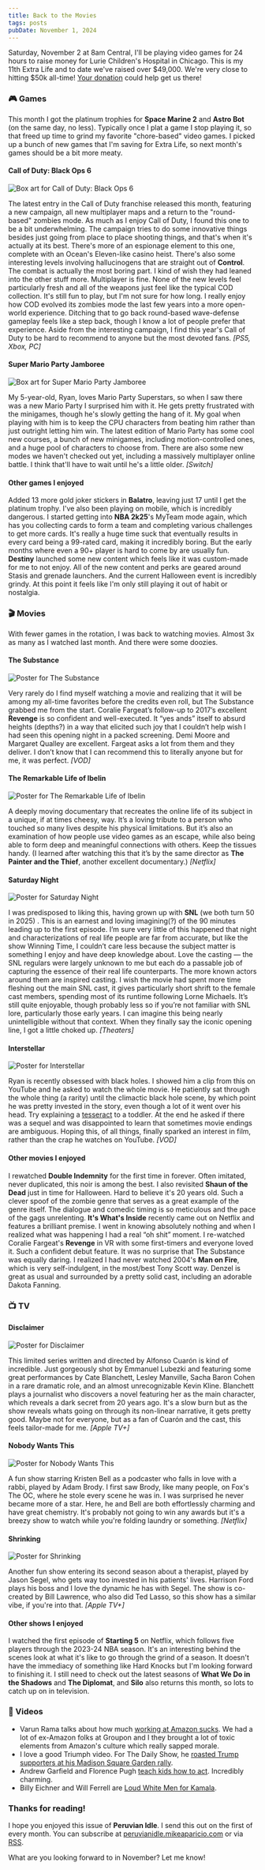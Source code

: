 ```yaml
---
title: Back to the Movies
tags: posts
pubDate: November 1, 2024
---
```


Saturday, November 2 at 8am Central, I'll be playing video games for 24 hours to raise money for Lurie Children's Hospital in Chicago. This is my 11th Extra Life and to date we've raised over $49,000. We're very close to hitting $50k all-time! [Your donation](https://www.extra-life.org/index.cfm?fuseaction=donordrive.participant&participantID=536937) could help get us there! 

### 🎮 Games

This month I got the platinum trophies for **Space Marine 2** and **Astro Bot** (on the same day, no less). Typically once I plat a game I stop playing it, so that freed up time to grind my favorite "chore-based" video games. I picked up a bunch of new games that I'm saving for Extra Life, so next month's games should be a bit more meaty.

#### Call of Duty: Black Ops 6

<img src="/assets/images/black-ops-6.jpg" alt="Box art for Call of Duty: Black Ops 6" class="boxart">

The latest entry in the Call of Duty franchise released this month, featuring a new campaign, all new multiplayer maps and a return to the "round-based" zombies mode. As much as I enjoy Call of Duty, I found this one to be a bit underwhelming. The campaign tries to do some innovative things besides just going from place to place shooting things, and that's when it's actually at its best. There's more of an espionage element to this one, complete with an Ocean's Eleven-like casino heist. There's also some interesting levels involving hallucinogens that are straight out of **Control**. The combat is actually the most boring part. I kind of wish they had leaned into the other stuff more. Multiplayer is fine. None of the new levels feel particularly fresh and all of the weapons just feel like the typical COD collection. It's still fun to play, but I'm not sure for how long. I really enjoy how COD evolved its zombies mode the last few years into a more open-world experience. Ditching that to go back round-based wave-defense gameplay feels like a step back, though I know a lot of people prefer that experience. Aside from the interesting campaign, I find this year's Call of Duty to be hard to recommend to anyone but the most devoted fans. _[PS5, Xbox, PC]_

#### Super Mario Party Jamboree

<img src="/assets/images/mario-party-jamboree.jpg" alt="Box art for Super Mario Party Jamboree" class="boxart">

My 5-year-old, Ryan, loves Mario Party Superstars, so when I saw there was a new Mario Party I surprised him with it. He gets pretty frustrated with the minigames, though he's slowly getting the hang of it. My goal when playing with him is to keep the CPU characters from beating him rather than just outright letting him win. The latest edition of Mario Party has some cool new courses, a bunch of new minigames, including motion-controlled ones, and a huge pool of characters to choose from. There are also some new modes we haven't checked out yet, including a massively multiplayer online battle. I think that'll have to wait until he's a little older. _[Switch]_

#### Other games I enjoyed

Added 13 more gold joker stickers in **Balatro**, leaving just 17 until I get the platinum trophy. I've also been playing on mobile, which is incredibly dangerous. I started getting into **NBA 2k25**'s MyTeam mode again, which has you collecting cards to form a team and completing various challenges to get more cards. It's really a huge time suck that eventually results in every card being a 99-rated card, making it incredibly boring. But the early months where even a 90+ player is hard to come by are usually fun. **Destiny** launched some new content which feels like it was custom-made for me to not enjoy. All of the new content and perks are geared around Stasis and grenade launchers. And the current Halloween event is incredibly grindy. At this point it feels like I'm only still playing it out of habit or nostalgia.

### 🎬 Movies

With fewer games in the rotation, I was back to watching movies. Almost 3x as many as I watched last month. And there were some doozies.

#### The Substance

<img src="/assets/images/the-substance.jpg" alt="Poster for The Substance" class="boxart">

Very rarely do I find myself watching a movie and realizing that it will be among my all-time favorites before the credits even roll, but The Substance grabbed me from the start. Coralie Fargeat’s follow-up to 2017’s excellent **Revenge** is so confident and well-executed. It “yes ands” itself to absurd heights (depths?) in a way that elicited such joy that I couldn’t help wish I had seen this opening night in a packed screening. Demi Moore and Margaret Qualley are excellent. Fargeat asks a lot from them and they deliver. I don’t know that I can recommend this to literally anyone but for me, it was perfect. _[VOD]_

#### The Remarkable Life of Ibelin

<img src="/assets/images/ibelin.jpg" alt="Poster for The Remarkable Life of Ibelin" class="boxart">

A deeply moving documentary that recreates the online life of its subject in a unique, if at times cheesy, way. It’s a loving tribute to a person who touched so many lives despite his physical limitations. But it’s also an examination of how people use video games as an escape, while also being able to form deep and meaningful connections with others. Keep the tissues handy. (I learned after watching this that it’s by the same director as **The Painter and the Thief**, another excellent documentary.) _[Netflix]_

#### Saturday Night

<img src="/assets/images/saturday-night.jpg" alt="Poster for Saturday Night" class="boxart">

I was predisposed to liking this, having grown up with **SNL** (we both turn 50 in 2025) . This is an earnest and loving imagining(?) of the 90 minutes leading up to the first episode. I’m sure very little of this happened that night and characterizations of real life people are far from accurate, but like the show Winning Time, I couldn’t care less because the subject matter is something I enjoy and have deep knowledge about. Love the casting — the SNL regulars were largely unknown to me but each do a passable job of capturing the essence of their real life counterparts. The more known actors around them are inspired casting. I wish the movie had spent more time fleshing out the main SNL cast, it gives particularly short shrift to the female cast members, spending most of its runtime following Lorne Michaels. It’s still quite enjoyable, though probably less so if you’re not familiar with SNL lore, particularly those early years. I can imagine this being nearly unintelligible without that context. When they finally say the iconic opening line, I got a little choked up. _[Theaters]_

#### Interstellar

<img src="/assets/images/interstellar.jpg" alt="Poster for Interstellar" class="boxart">

Ryan is recently obsessed with black holes. I showed him a clip from this on YouTube and he asked to watch the whole movie. He patiently sat through the whole thing (a rarity) until the climactic black hole scene, by which point he was pretty invested in the story, even though a lot of it went over his head. Try explaining a [tesseract](https://en.wikipedia.org/wiki/Tesseract) to a toddler. At the end he asked if there was a sequel and was disappointed to learn that sometimes movie endings are ambiguous. Hoping this, of all things, finally sparked an interest in film, rather than the crap he watches on YouTube. _[VOD]_

#### Other movies I enjoyed

I rewatched **Double Indemnity** for the first time in forever. Often imitated, never duplicated, this noir is among the best. I also revisited **Shaun of the Dead** just in time for Halloween. Hard to believe it's 20 years old. Such a clever spoof of the zombie genre that serves as a great example of the genre itself. The dialogue and comedic timing is so meticulous and the pace of the gags unrelenting. **It's What's Inside** recently came out on Netflix and features a brilliant premise. I went in knowing absolutely nothing and when I realized what was happening I had a real “oh shit” moment. I re-watched Coralie Fargeat's **Revenge** in VR with some first-timers and everyone loved it. Such a confident debut feature. It was no surprise that The Substance was equally daring. I realized I had never watched 2004's **Man on Fire**, which is very self-indulgent, in the most/best Tony Scott way. Denzel is great as usual and surrounded by a pretty solid cast, including an adorable Dakota Fanning. 

### 📺 TV

#### Disclaimer

<img src="/assets/images/disclaimer.jpg" alt="Poster for Disclaimer" class="boxart">

This limited series written and directed by Alfonso Cuarón is kind of incredible. Just gorgeously shot by Emmanuel Lubezki and featuring some great performances by Cate Blanchett, Lesley Manville, Sacha Baron Cohen in a rare dramatic role, and an almost unrecognizable Kevin Kline. Blanchett plays a journalist who discovers a novel featuring her as the main character, which reveals a dark secret from 20 years ago. It's a slow burn but as the show reveals whats going on through its non-linear narrative, it gets pretty good. Maybe not for everyone, but as a fan of Cuarón and the cast, this feels tailor-made for me. _[Apple TV+]_

#### Nobody Wants This

<img src="/assets/images/nobody-wants-this.jpg" alt="Poster for Nobody Wants This" class="boxart">

A fun show starring Kristen Bell as a podcaster who falls in love with a rabbi, played by Adam Brody. I first saw Brody, like many people, on Fox's The OC, where he stole every scene he was in. I was surprised he never became more of a star. Here, he and Bell are both effortlessly charming and have great chemistry. It's probably not going to win any awards but it's a breezy show to watch while you're folding laundry or something. _[Netflix]_

#### Shrinking

<img src="/assets/images/shrinking.jpg" alt="Poster for Shrinking" class="boxart">

Another fun show entering its second season about a therapist, played by Jason Segel, who gets way too invested in his patients' lives. Harrison Ford plays his boss and I love the dynamic he has with Segel. The show is co-created by Bill Lawrence, who also did Ted Lasso, so this show has a similar vibe, if you're into that. _[Apple TV+]_

#### Other shows I enjoyed

I watched the first episode of **Starting 5** on Netflix, which follows five players through the 2023-24 NBA season. It's an interesting behind the scenes look at what it's like to go through the grind of a season. It doesn't have the immediacy of something like Hard Knocks but I'm looking forward to finishing it. I still need to check out the latest seasons of **What We Do in the Shadows** and **The Diplomat**, and **Silo** also returns this month, so lots to catch up on in television.

### 📱 Videos

* Varun Rama talks about how much [working at Amazon sucks](https://youtu.be/xNaqrXmsQZo?si=HhewjAqAJRkoZtlR). We had a lot of ex-Amazon folks at Groupon and I they brought a lot of toxic elements from Amazon's culture which really sapped morale.
* I love a good Triumph video. For The Daily Show, he [roasted Trump supporters at his Madison Square Garden rally](https://youtu.be/-yN0Pru9fNQ?si=U6GGEo6NgFEBA5bI).
* Andrew Garfield and Florence Pugh [teach kids how to act](https://youtu.be/V4AAY6Bsihc?si=sOcfT09XqCi3vZpt). Incredibly charming.
* Billy Eichner and Will Ferrell are [Loud White Men for Kamala](https://youtu.be/14HlkTHC9yE?si=j2rfgDL6FHrHwv2P).

### Thanks for reading!

I hope you enjoyed this issue of **Peruvian Idle**. I send this out on the first of every month. You can subscribe at [peruvianidle.mikeaparicio.com](https://peruvianidle.mikeaparicio.com) or via [RSS](https://peruvianidle.mikeaparicio.com/feed.xml).

What are you looking forward to in November? Let me know!